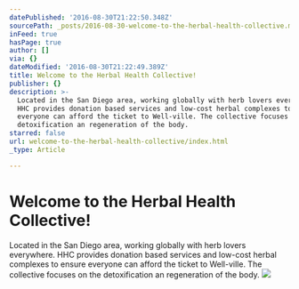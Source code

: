 ```yaml
---
datePublished: '2016-08-30T21:22:50.348Z'
sourcePath: _posts/2016-08-30-welcome-to-the-herbal-health-collective.md
inFeed: true
hasPage: true
author: []
via: {}
dateModified: '2016-08-30T21:22:49.389Z'
title: Welcome to the Herbal Health Collective!
publisher: {}
description: >-
  Located in the San Diego area, working globally with herb lovers everywhere.
  HHC provides donation based services and low-cost herbal complexes to ensure
  everyone can afford the ticket to Well-ville. The collective focuses on the
  detoxification an regeneration of the body.
starred: false
url: welcome-to-the-herbal-health-collective/index.html
_type: Article

---
```

# Welcome to the Herbal Health Collective!

Located in the San Diego area, working globally with herb lovers everywhere. HHC provides donation based services and low-cost herbal complexes to ensure everyone can afford the ticket to Well-ville. The collective focuses on the detoxification an regeneration of the body.
![](https://the-grid-user-content.s3-us-west-2.amazonaws.com/05041ba7-01f1-4ee6-8984-60957989aa3e.jpg)